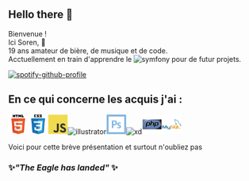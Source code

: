## **Hello there** 👋
Bienvenue !<br>
Ici Soren, :rocket: <br>
19 ans amateur de bière,
de musique et de code.<br>
Acctuellement en train d'apprendre le
<img src="https://camo.githubusercontent.com/1db24c6c39a6a99fa17530e099333c559c9a5efafe2ae36c73fac8263924c573/68747470733a2f2f73796d666f6e792e636f6d2f6c6f676f732f73796d666f6e795f626c61636b5f30332e737667" alt="symfony" data-canonical-src="https://symfony.com/logos/symfony_black_03.svg" style="max-width: 100%;" width="40" height="40">
pour de futur projets.<br>

[![spotify-github-profile](https://spotify-github-profile.vercel.app/api/view?uid=2rehiriqhf1s9nj1l4k0h8gcn&cover_image=true&theme=default)](https://github.com/kittinan/spotify-github-profile)
## **En ce qui concerne les acquis j'ai :**<br>
<img src="https://raw.githubusercontent.com/devicons/devicon/master/icons/html5/html5-original-wordmark.svg" alt="html5" style="max-width: 100%;" width="40" height="40"><img src="https://raw.githubusercontent.com/devicons/devicon/master/icons/css3/css3-original-wordmark.svg" alt="css3" style="max-width: 100%;" width="40" height="40"><img src="https://raw.githubusercontent.com/devicons/devicon/master/icons/javascript/javascript-original.svg" alt="javascript" style="max-width: 100%;" width="40" height="40"><img src="https://camo.githubusercontent.com/9e245893108b5ca27e7ac3d4a802d513f657b32aa7b5765bd92df7fb55d0ed54/68747470733a2f2f7777772e766563746f726c6f676f2e7a6f6e652f6c6f676f732f61646f62655f696c6c7573747261746f722f61646f62655f696c6c7573747261746f722d69636f6e2e737667" alt="illustrator" data-canonical-src="https://www.vectorlogo.zone/logos/adobe_illustrator/adobe_illustrator-icon.svg" style="max-width: 100%;" width="40" height="40"><img src="https://raw.githubusercontent.com/devicons/devicon/master/icons/photoshop/photoshop-line.svg" alt="photoshop" style="max-width: 100%;" width="40" height="40"><img src="https://camo.githubusercontent.com/c205ecbe12500177d102169d97bc1c17c545155fdf5ec78c08d54ac53e5b38c1/68747470733a2f2f63646e2e776f726c64766563746f726c6f676f2e636f6d2f6c6f676f732f61646f62652d78642e737667" alt="xd" data-canonical-src="https://cdn.worldvectorlogo.com/logos/adobe-xd.svg" style="max-width: 100%;" width="40" height="40"><img src="https://raw.githubusercontent.com/devicons/devicon/master/icons/php/php-original.svg" alt="php" style="max-width: 100%;" width="40" height="40"><img src="https://raw.githubusercontent.com/devicons/devicon/master/icons/mysql/mysql-original-wordmark.svg" alt="mysql" style="max-width: 100%;" width="40" height="40">

Voici pour cette brève présentation et surtout n'oubliez pas <br>
### :sparkles:*"The Eagle has landed"* :sparkles:
<!--
**Soreneuh/Soreneuh** is a ✨ _special_ ✨ repository because its `README.md` (this file) appears on your GitHub profile.

Here are some ideas to get you started:

- 🔭 I’m currently working on ...
- 🌱 I’m currently learning ...
- 👯 I’m looking to collaborate on ...
- 🤔 I’m looking for help with ...
- 💬 Ask me about ...
- 📫 How to reach me: ...
- 😄 Pronouns: ...
- ⚡ Fun fact: ...
-->

